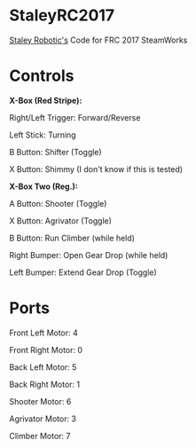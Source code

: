 # StaleyRC2017
[Staley Robotic's](http://www.staleyrobotics.com/ "Staley Robtoic's Home Page") Code for FRC 2017 SteamWorks

# Controls
**X-Box (Red Stripe):**

Right/Left Trigger: Forward/Reverse

Left Stick: Turning

B Button: Shifter (Toggle)

X Button: Shimmy (I don't know if this is tested)

**X-Box Two (Reg.):**

A Button: Shooter (Toggle)

X Button: Agrivator (Toggle)

B Button: Run Climber (while held)

Right Bumper: Open Gear Drop (while held)

Left Bumper: Extend Gear Drop (Toggle)

# Ports
Front Left Motor: 4

Front Right Motor: 0

Back Left Motor: 5

Back Right Motor: 1

Shooter Motor: 6

Agrivator Motor: 3

Climber Motor: 7
